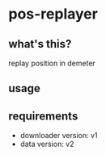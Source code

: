 # pos-replayer

## what's this?

replay position in demeter

## usage


## requirements

* downloader version: v1
* data version: v2